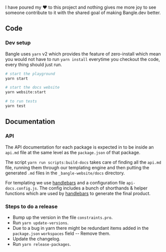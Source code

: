 I have poured my :heart: to this project and nothing gives me more joy to see someone contribute to it with the shared goal of making Bangle.dev better.

## Code

### Dev setup

Bangle uses `yarn` v2 which provides the feature of zero-install which mean you would not have to run `yarn install` everytime you checkout the code, every thing should just run.

```sh
# start the playground
yarn start

# start the docs website
yarn website:start

# to run tests
yarn test
```

## Documentation

### API

The API documentation for each package is expected in to be inside an `api.md` file at the same level as the `package.json` of that package.

The script `yarn run scripts:build-docs` takes care of finding all the `api.md` file, running them through our templating engine and then putting the generated `.md` files in the `_bangle-website/docs` directory.

For templating we use [handlebars](https://handlebarsjs.com) and a configuration file `api-docs.config.js`. The config includes a bunch of shorthands & helper functions which are used by [handlebars](https://handlebarsjs.com) to generate the final product.

### Steps to do a release

- Bump up the version in the file `constraints.pro`.
- Run `yarn update-versions`.
- Due to a bug in yarn there might be redundant items added in the `package.json` `workspaces` field -- Remove them.
- Update the changelog.
- Run `yarn release-packages`.
